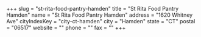 +++
slug = "st-rita-food-pantry-hamden"
title = "St Rita Food Pantry Hamden"
name = "St Rita Food Pantry Hamden"
address = "1620 Whitney Ave"
cityIndexKey = "city-ct-hamden"
city = "Hamden"
state = "CT"
postal = "06517"
website = ""
phone = ""
fax = ""
+++
